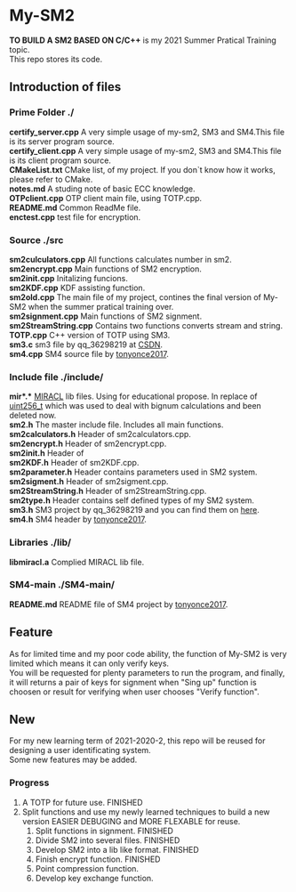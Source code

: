 # My-SM2

**TO BUILD A SM2 BASED ON C/C++** is my 2021 Summer Pratical Training topic.  
This repo stores its code.  

## Introduction of files

### Prime Folder ./

**certify_server.cpp** A very simple usage of my-sm2, SM3 and SM4.This file is its server program source.  
**certify_client.cpp** A very simple usage of my-sm2, SM3 and SM4.This file is its client program source.  
**CMakeList.txt** CMake list, of my project. If you don`t know how it works, please refer to CMake.  
**notes.md** A studing note of basic ECC knowledge.  
**OTPclient.cpp** OTP client main file, using TOTP.cpp.  
**README.md** Common ReadMe file.  
**enctest.cpp** test file for encryption.  

### Source ./src

**sm2culculators.cpp** All functions calculates number in sm2.  
**sm2encrypt.cpp** Main functions of SM2 encryption.  
**sm2init.cpp** Initalizing funcions.  
**sm2KDF.cpp** KDF assisting function.  
**sm2old.cpp** The main file of my project, contines the final version of My-SM2 when the summer pratical training over.  
**sm2signment.cpp** Main functions of SM2 signment.  
**sm2StreamString.cpp** Contains two functions converts stream and string.  
**TOTP.cpp** C++ version of TOTP using SM3.  
**sm3.c** sm3 file by qq_36298219 at [CSDN](https://blog.csdn.net/qq_36298219/article/details/85926747).  
**sm4.cpp** SM4 source file by [tonyonce2017](https://github.com/tonyonce2017/SM4).  

### Include file ./include/

**mir\*.\*** [MIRACL](https://github.com/miracl/MIRACL) lib files. Using for educational propose. In replace of [uint256_t](https://github.com/calccrypto/uint256_t) which was used to deal with bignum calculations and been deleted now.  
**sm2.h** The master include file. Includes all main functions.  
**sm2calculators.h** Header of sm2calculators.cpp.  
**sm2encrypt.h** Header of sm2encrypt.cpp.  
**sm2init.h** Header of  
**sm2KDF.h** Header of sm2KDF.cpp.  
**sm2parameter.h** Header contains parameters used in SM2 system.  
**sm2sigment.h** Header of sm2sigment.cpp.  
**sm2StreamString.h** Header of sm2StreamString.cpp.  
**sm2type.h** Header contains self defined types of my SM2 system.  
**sm3.h** SM3 project by qq_36298219 and you can find them on [here](https://blog.csdn.net/qq_36298219/article/details/85926747).  
**sm4.h** SM4 header by [tonyonce2017](https://github.com/tonyonce2017/SM4).  

### Libraries ./lib/

**libmiracl.a** Complied MIRACL lib file.  

### SM4-main ./SM4-main/

**README.md** README file of SM4 project by [tonyonce2017](https://github.com/tonyonce2017/SM4).

## Feature
As for limited time and my poor code ability, the function of My-SM2 is very limited which means it can only verify keys.  
You will be requested for plenty parameters to run the program, and finally, it will returns a pair of keys for signment when "Sing up" function is choosen or result for verifying when user chooses "Verify function".  

## New
For my new learning term of 2021-2020-2, this repo will be reused for designing a user identificating system.  
Some new features may be added.  

### Progress

1. A TOTP for future use. FINISHED  
2. Split functions and use my newly learned techniques to build a new version EASIER DEBUGING and MORE FLEXABLE for reuse.
   1. Split functions in signment. FINISHED  
   2. Divide SM2 into several files. FINISHED
   3. Develop SM2 into a lib like format. FINISHED
   4. Finish encrypt function. FINISHED  
   5. Point compression function.  
   6. Develop key exchange function.  
